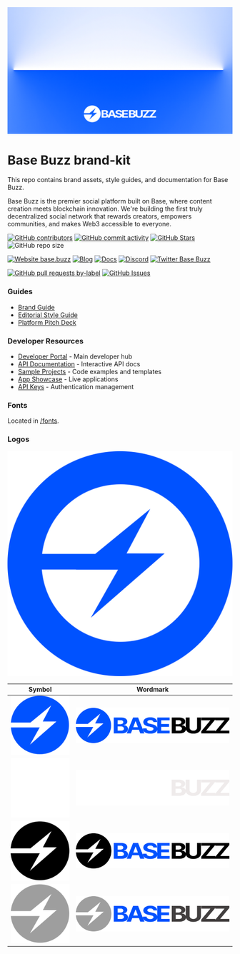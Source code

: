 ![Base Buzz](logo.png)

# Base Buzz brand-kit

This repo contains brand assets, style guides, and documentation for Base Buzz.

Base Buzz is the premier social platform built on Base, where content creation meets blockchain innovation. We're building the first truly decentralized social network that rewards creators, empowers communities, and makes Web3 accessible to everyone.

<!-- Badge row 1 - status -->

[![GitHub contributors](https://img.shields.io/github/contributors/base-buzz/brand-kit)](https://github.com/base-buzz/brand-kit/graphs/contributors)
[![GitHub commit activity](https://img.shields.io/github/commit-activity/w/base-buzz/brand-kit)](https://github.com/base-buzz/brand-kit/graphs/contributors)
[![GitHub Stars](https://img.shields.io/github/stars/base-buzz/brand-kit.svg)](https://github.com/base-buzz/brand-kit/stargazers)
![GitHub repo size](https://img.shields.io/github/repo-size/base-buzz/brand-kit)

<!-- Badge row 2 - links and profiles -->

[![Website base.buzz](https://img.shields.io/website-up-down-green-red/https/base.buzz.svg)](https://base.buzz)
[![Blog](https://img.shields.io/badge/blog-up-green)](https://base.buzz/blog)
[![Docs](https://img.shields.io/badge/docs-up-green)](https://base.buzz/developer)
[![Discord](https://img.shields.io/discord/1067165013397213286?label=discord)](https://base.buzz/discord)
[![Twitter Base Buzz](https://img.shields.io/twitter/follow/realBaseBuzz?style=social)](https://x.com/realBaseBuzz)

<!-- Badge row 3 - detailed status -->

[![GitHub pull requests by-label](https://img.shields.io/github/issues-pr-raw/base-buzz/brand-kit)](https://github.com/base-buzz/brand-kit/pulls)
[![GitHub Issues](https://img.shields.io/github/issues-raw/base-buzz/brand-kit.svg)](https://github.com/base-buzz/brand-kit/issues)

### Guides

- [Brand Guide](guides/brand-guide.pdf)
- [Editorial Style Guide](guides/editorial-style-guide.md)
- [Platform Pitch Deck](BaseBuzz-Pitch-Deck.md)

### Developer Resources

- [Developer Portal](https://base.buzz/developer) - Main developer hub
- [API Documentation](https://base.buzz/developer/api-docs) - Interactive API docs
- [Sample Projects](https://base.buzz/developer/samples) - Code examples and templates
- [App Showcase](https://base.buzz/developer/showcase) - Live applications
- [API Keys](https://base.buzz/developer/api-key) - Authentication management

### Fonts

Located in [/fonts](fonts/).

### Logos

![InProduct](logo/in-product/BaseBuzz_Network_Logo_Blue.svg)

| Symbol                                                     | Wordmark                                                    |
| ---------------------------------------------------------- | ----------------------------------------------------------- |
| ![SymbolBlue](logo/symbol/BaseBuzz_Symbol_Logo_Blue.svg)   | ![WordmarkBlue](logo/wordmark/BaseBuzz_Wordmark_Blue.svg)   |
| ![SymbolWhite](logo/symbol/BaseBuzz_Symbol_Logo_White.svg) | ![WordmarkWhite](logo/wordmark/BaseBuzz_Wordmark_White.svg) |
| ![SymbolBlack](logo/symbol/BaseBuzz_Symbol_Logo_Black.svg) | ![WordmarkBlack](logo/wordmark/BaseBuzz_Wordmark_Black.svg) |
| ![SymbolGrey](logo/symbol/BaseBuzz_Symbol_Logo_Grey.svg)   | ![WordmarkGrey](logo/wordmark/BaseBuzz_Wordmark_Grey.svg)   |
